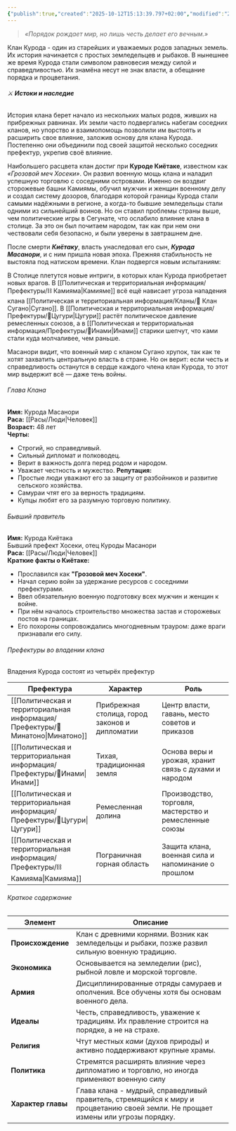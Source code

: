 ```yaml
---
{"publish":true,"created":"2025-10-12T15:13:39.797+02:00","modified":"2025-10-24T18:46:02.623+02:00","published":"2025-10-24T18:46:02.623+02:00","tags":["клан"],"cssclasses":"","socialImage":"_Assets/2932b925c76ef2020cf896fd89d71a5a.jpg","image":"_Assets/2932b925c76ef2020cf896fd89d71a5a.jpg"}
---
```



> _«Порядок рождает мир, но лишь честь делает его вечным.»_

Клан Курода - один из старейших и уважаемых родов западных земель. Их история начинается с простых земледельцев и рыбаков. В нынешнее же время Курода стали символом равновесия между силой и справедливостью. Их знамёна несут не знак власти, а обещание порядка и процветания.

###### ⚔️ **Истоки и наследие**
История клана берет начало из нескольких малых родов, живших на прибрежных равнинах. Их земли часто подвергались набегам соседних кланов, но упорство и взаимопомощь позволили им выстоять и расширить свое влияние, заложив основу для клана Курода. Постепенно они объединили под своей защитой несколько соседних префектур, укрепив своё влияние.

Наибольшего расцвета клан достиг при **Куроде Киётаке**, известном как _«Грозовой меч Хосеки»_. Он развил военную мощь клана и наладил успешную торговлю с соседними островами. Именно он воздвиг сторожевые башни Камиямы, обучил мужчин и женщин военному делу и создал систему дозоров, благодаря которой границы Курода стали самыми надёжными в регионе, а когда-то бывшие земледельцы стали одними из сильнейший воинов. Но он ставил проблемы страны выше, чем политические игры в Сегунате, что ослабило влияние клана в столице. За это он был почитаем народом, так как при нем они чествовали себя безопасно, и были уверены в завтрашнем дне.

После смерти _**Киётаку**_, власть унаследовал его сын, _**Курода Масанори**_, и с ним пришла новая эпоха. Прежняя стабильность не выстояла под натиском времени. Клан подвергся новым испытаниям:

В Столице плетутся новые интриги, в которых клан Курода приобретает новых врагов. В [[Политическая и территориальная информация/Префектуры/⛓️ Камияма\|Камияме]] всё ещё нависает угроза нападения клана [[Политическая и территориальная информация/Кланы/🐍 Клан Сугано\|Сугано]]. В [[Политическая и территориальная информация/Префектуры/🌾Цугури\|Цугури]] растёт политическое давление ремесленных союзов, а в [[Политическая и территориальная информация/Префектуры/💮Инами\|Инами]] старики шепчут, что ками стали куда молчаливее, чем раньше.

Масанори видит, что военный мир с кланом Сугано хрупок, так как те хотят захватить центральную власть в стране. Но он верит: если честь и справедливость останутся в сердце каждого члена клан Курода, то этот мир выдержит всё — даже тень войны.

###### Глава Клана 
**Имя:** Курода Масанори  
**Раса:** [[Расы/Люди\|Человек]]  
**Возраст:** 48 лет  
**Черты:**
- Строгий, но справедливый.
- Сильный дипломат и полководец.
- Верит в важность долга перед родом и народом.
- Уважает честность и мужество.
**Репутация:**
- Простые люди уважают его за защиту от разбойников и развитие сельского хозяйства.
- Самураи чтят его за верность традициям.
- Купцы любят его за разумную торговую политику.

###### Бывший правитель

**Имя:** Курода Киётака  
Бывший префект Хосеки, отец Куроды Масанори  
**Раса:** [[Расы/Люди\|Человек]]   
**Краткие факты о Киётаке:** 
- Прославился как **"Грозовой меч Хосеки"**. 
- Начал серию войн за удержание ресурсов с соседними префектурами.
- Ввел обязательную военную подготовку всех мужчин и женщин к войне.
- При нём началось строительство множества застав и сторожевых постов на границах.
- Его похороны сопровождались многодневным трауром: даже враги признавали его силу.

###### Префектуры во владении клана
Владения Курода состоят из четырёх префектур

| Префектура                | Характер                                       | Роль                                                   |
| ------------------------- | ---------------------------------------------- | ------------------------------------------------------ |
| [[Политическая и территориальная информация/Префектуры/🌊 Минатоно\|Минатоно]] | Прибрежная столица, город законов и дипломатии | Центр власти, гавань, место советов и приказов         |
| [[Политическая и территориальная информация/Префектуры/💮Инами\|Инами]]        | Тихая, традиционная земля                      | Основа веры и урожая, хранит связь с духами и народом  |
| [[Политическая и территориальная информация/Префектуры/🌾Цугури\|Цугури]]      | Ремесленная долина                             | Производство, торговля, мастерство и ремесленные союзы |
| [[Политическая и территориальная информация/Префектуры/⛓️ Камияма\|Камияма]]   | Пограничная горная область                     | Защита клана, военная сила и напоминание о прошлом     |

###### Краткое содержание

| Элемент            | Описание                                                                                                                          |
| ------------------ | --------------------------------------------------------------------------------------------------------------------------------- |
| **Происхождение**  | Клан с древними корнями. Возник как земледельцы и рыбаки, позже развил сильную военную традицию.                                  |
| **Экономика**      | Основывается на земледелии (рис), рыбной ловле и морской торговле.                                                                |
| **Армия**          | Дисциплинированные отряды самураев и ополчения. Все обучены хотя бы основам военного дела.                                        |
| **Идеалы**         | Честь, справедливость, уважение к традициям. Их правление строится на порядке, а не на страхе.                                    |
| **Религия**        | Чтут местных _ками_ (духов природы) и активно поддерживают крупные храмы.                                                         |
| **Политика**       | Стремятся расширять влияние через дипломатию и торговлю, но иногда применяют военную силу                                         |
| **Характер главы** | Глава клана - мудрый, справедливый правитель, стремящийся к миру и процветанию своей земли. Не прощает измены или угрозы порядку. |
